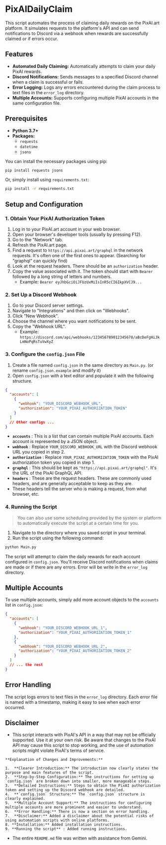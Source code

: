 # PixAIDailyClaim

This script automates the process of claiming daily rewards on the PixAI.art platform. It simulates requests to the platform's API and can send notifications to Discord via a webhook when rewards are successfully claimed or if errors occur.

## Features

- **Automated Daily Claiming:** Automatically attempts to claim your daily PixAI rewards.
- **Discord Notifications:** Sends messages to a specified Discord channel when a claim is successful or fails.
- **Error Logging:** Logs any errors encountered during the claim process to text files in the `error_log` directory.
- **Multiple Accounts:** Supports configuring multiple PixAI accounts in the same configuration file.

## Prerequisites

- **Python 3.7+**
- **Packages:**
  - `requests`
  - `datetime`
  - `jsons`

You can install the necessary packages using pip:

```bash
pip install requests jsons
```

Or, simply install using `requirements.txt`:

```bash
pip install -r requirements.txt
```

## Setup and Configuration

### 1. Obtain Your PixAI Authorization Token

1. Log in to your PixAI.art account in your web browser.
2. Open your browser's developer tools (usually by pressing F12).
3. Go to the "Network" tab.
4. Refresh the PixAI.art page.
5. Find a request to `https://api.pixai.art/graphql` in the network requests. It's often one of the first ones to appear. (Searching for "graphql" can quickly find)
6. Look at the request headers. There should be an `authorization` header.
7. Copy the value associated with it. The token should start with `Bearer` followed by a long string of letters and numbers.
   - Example: `Bearer eyJhbGciOiJFUzUxMiIsInR5cCI6IkpXVCJ9...`

### 2. Set Up a Discord Webhook

1. Go to your Discord server settings.
2. Navigate to "Integrations" and then click on "Webhooks".
3. Click "New Webhook".
4. Choose the channel where you want notifications to be sent.
5. Copy the "Webhook URL".
   - Example: `https://discord.com/api/webhooks/123456789012345678/aBcDeFgHiJkLmNoPqRsTuVwXyZ`

### 3. Configure the `config.json` File

1. Create a file named `config.json` in the same directory as `Main.py`. (or rename `config.json.example` and modify it)
2. Open `config.json` with a text editor and populate it with the following structure.

```json
{
  "accounts": [
    {
      "webhook": "YOUR_DISCORD_WEBHOOK_URL",
      "authorization": "YOUR_PIXAI_AUTHORIZATION_TOKEN"
    }
  ]
  // Other configs ...
}
```

- **`accounts`** : This is a list that can contain multiple PixAI accounts. Each account is represented by a JSON object.
- **`webhook`** : Replace `YOUR_DISCORD_WEBHOOK_URL` with the Discord webhook URL you copied in step 2.
- **`authorization`** : Replace `YOUR_PIXAI_AUTHORIZATION_TOKEN` with the PixAI authorization token you copied in step 1.
- **`graphql`** : This should be kept as `"https://api.pixai.art/graphql"`. It's the URL of the PixAI GraphQL API.
- **`headers`** : These are the request headers. These are commonly used headers, and are generally acceptable to keep as they are.
- These headers tell the server who is making a request, from what browser, etc.

### 4. Running the Script

> You can also use some scheduling provided by the system or platform to automatically execute the script at a certain time for you.

1. Navigate to the directory where you saved script in your terminal.
2. Run the script using the following command:

```bash
python Main.py
```

The script will attempt to claim the daily rewards for each account configured in `config.json`. You'll receive Discord notifications when claims are made or if there are any errors. Error will be write in the `error_log` directory.

## Multiple Accounts

To use multiple accounts, simply add more account objects to the `accounts` list in `config.json`:

```json
{
  "accounts": [
    {
      "webhook": "YOUR_DISCORD_WEBHOOK_URL_1",
      "authorization": "YOUR_PIXAI_AUTHORIZATION_TOKEN_1"
    },
    {
      "webhook": "YOUR_DISCORD_WEBHOOK_URL_2",
      "authorization": "YOUR_PIXAI_AUTHORIZATION_TOKEN_2"
    }
  ]
  // ... the rest
}
```

## Error Handling

The script logs errors to text files in the `error_log` directory. Each error file is named with a timestamp, making it easy to see when each error occurred.

## Disclaimer

- This script interacts with PixAI's API in a way that may not be officially supported. Use it at your own risk. Be aware that changes to the PixAI API may cause this script to stop working, and the use of automation scripts might violate PixAI's terms of service.

```plaintext
**Explanation of Changes and Improvements:**

1.  **Clearer Introduction:** The introduction now clearly states the purpose and main features of the script.
2.  **Step-by-Step Configuration:** The instructions for setting up `config.json` are broken down into smaller, more manageable steps.
3.  **Detailed Instructions:** Steps to obtain the PixAI authorization token and setting up the Discord webhook are detailed.
4.  **`config.json` Structure:** The `config.json` structure is clearly explained.
5.  **Multiple Account Support:** The instructions for configuring multiple accounts are more prominent and easier to understand.
6.  **Error Handling:** There is now a section on error handling.
7.  **Disclaimer:** Added a disclaimer about the potential risks of using automation scripts with online platforms.
8. **Installation:** Added installation instructions.
9. **Running the script** : Added running instructions.
```

- The entire `README.md` file was written with assistance from Gemini.

